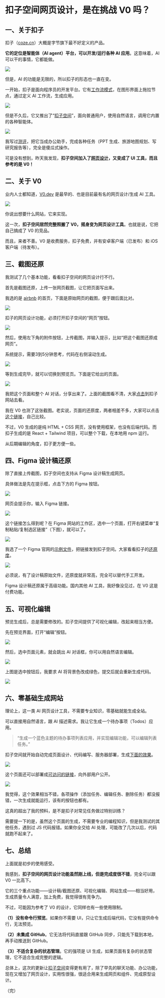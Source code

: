 # 扣子空间网页设计，是在挑战 V0 吗？

## 一、关于扣子

扣子（[coze.cn](https://www.coze.cn/)）大概是字节旗下最不好定义的产品。

**它的定位是智能体（AI agent）平台，可以开发/运行各种 AI 应用**。这意味着，AI 可以干的事情，它都能做。

![](https://cdn.beekka.com/blogimg/asset/202507/bg2025072301.webp)

但是，AI 的功能是无限的，所以扣子的形态也一直在变。

一开始，扣子是面向程序员的开发平台。它有[工作流模式](https://www.ruanyifeng.com/blog/2024/12/no-code-ai-tutorial.html)，在图形界面上拖拉节点，通过定义 AI 工作流，生成应用。

![](https://cdn.beekka.com/blogimg/asset/202410/bg2024102708.webp)

但是不久后，它又推出了“[扣子空间](https://space.coze.cn/)”，面向普通用户，使用自然语言，调用它内置的各种智能体。

![](https://cdn.beekka.com/blogimg/asset/202504/bg2025042005.webp)

我写过[测评](https://www.ruanyifeng.com/blog/2025/04/coze-space.html)，把它当成办公助手，完成各种任务（PPT 生成、旅游地图规划、写研究报告等），完全是傻瓜式操作。

可是没有想到，昨天我发现，**扣子空间加入了[网页设计](https://www.coze.cn/space-preview?)，又变成了 UI 工具，而且参考的是 V0！**

## 二、关于 V0

业内人士都知道，[V0.dev](https://v0.dev/) 是最早的、也是目前最有名的网页设计/生成 AI 工具。

![](https://cdn.beekka.com/blogimg/asset/202507/bg2025072316.webp)

你说出想要什么网站，它来实现。

这一次，**扣子空间居然完整照搬了 V0，摇身变为网页设计工具**。也就是说，它把自己搞成了 V0 的竞品。

而且，来者不善。V0 是收费服务，扣子免费，并有安卓客户端（已发布）和 iOS 客户端（待发布）。

## 三、截图还原

我测试了几个基本功能，看看扣子空间的网页设计行不行。

首先是截图还原，上传一张网页截图，让它把页面写出来。

我选的是 [airbnb](https://zh.airbnb.com/) 的首页，下面是原始网页的截图，便于跟后面比对。

![](https://cdn.beekka.com/blogimg/asset/202507/bg2025072304.webp)

扣子的网页设计功能，必须打开扣子空间的“网页”按钮。

![](https://cdn.beekka.com/blogimg/asset/202507/bg2025072317.webp)

然后，使用左下角的附件按钮，上传截图，并输入提示，比如“把这个截图还原成网页”。

系统提示，需要3到5分钟思考，代码在右侧滚动生成。

![](https://cdn.beekka.com/blogimg/asset/202507/bg2025072303.webp)

等到生成完毕，就可以切换到预览页。下面是它给出的页面。

![](https://cdn.beekka.com/blogimg/asset/202507/bg2025072305.webp)

我把这个页面和整个 AI 对话，分享出来了。上面的截图看不清，大家[点击](https://space.coze.cn/share-coding-expert/7530149783378723107)到扣子网站去看。

我在 V0 也测了这张截图。老实说，页面的还原度，两者相差不多，大家可以点击[这个链接](https://v0.dev/chat/snapshot-to-html-pJtk6hcILge)，自己比较。

不过，V0 生成的是纯 HTML + CSS 网页，没有使用框架，也没有后端代码。而扣子生成的是 React + Tailwind 项目，可以整个下载，在本地用 npm 运行。

从后期编辑的角度，扣子更方便一些。

## 四、Figma 设计稿还原

除了直接上传截图，扣子空间也支持从 Figma 设计稿生成网页。

具体做法是先在提示框，点击下方的 Figma 按钮。

![](https://cdn.beekka.com/blogimg/asset/202507/bg2025072307.webp)

网页会提示你，输入 Figma 链接。

![](https://cdn.beekka.com/blogimg/asset/202507/bg2025072308.webp)

这个链接怎么得到呢？在 Figma 网站的工作区，选中一个页面，打开右键菜单“复制粘贴/复制选区链接”（下图），就可以了。

![](https://cdn.beekka.com/blogimg/asset/202507/bg2025072309.webp)

我选了一个 Figma 官网的[示例文件](https://www.figma.com/community/file/1071509847187590454)，把链接发到扣子空间。大家看看扣子的[还原度](https://space.coze.cn/share-coding-expert/7530175236215456015)。

![](https://cdn.beekka.com/blogimg/asset/202507/bg2025072310.webp)

必须说，有了设计稿原始文件，还原度就非常高，完全可以替代手工开发。

Figma 设计稿还原属于高级功能。国内其他 AI 工具，我好像没见过，在 V0 这是付费功能。

## 五、可视化编辑

预览生成后，总是需要修改的。扣子空间提供了可视化编辑，改起来相当方便。

先在预览界面，打开“编辑”按钮。

![](https://cdn.beekka.com/blogimg/asset/202507/bg2025072311.webp)

然后，选中页面元素，就会跳出 AI 对话框，你可以用自然语言编辑。

![](https://cdn.beekka.com/blogimg/asset/202507/bg2025072312.webp)

上图是选中按钮后，我要求 AI 将背景色改成绿色，提交后就会重新生成代码。

![](https://cdn.beekka.com/blogimg/asset/202507/bg2025072318.webp)

## 六、零基础生成网站

理论上，这一类 AI 网页设计工具，不需要专业知识，零基础就能生成全站。

可以直接用自然语言，跟 AI 描述需求。我让它生成一个待办事项（Todos）应用。

> “生成一个蓝色主题的待办事项列表应用，并实现编辑功能，可以编辑列表任务。”

扣子空间就开始自动完成页面设计、代码编写、服务器部署，生成[下面的效果](https://space.coze.cn/share-coding-expert/7530201401684214062)。

![](https://cdn.beekka.com/blogimg/asset/202507/bg2025072315.webp)

这个页面还可以部署成[可访问的链接](https://space.coze.cn/coding-expert-runtime/136000704258)，向外部用户公开。

![](https://cdn.beekka.com/blogimg/asset/202507/bg2025072313.webp)

我觉得，这个效果相当不错，各项操作（添加任务、编辑任务、删除任务）都没报错，一次生成就能运行，该有的按钮也都有。

这真的超出了我的预料，是不是扣子对常见任务做过特别训练？

需要提一下的是，虽然这个页面的生成，不需要专业的编程知识，但是我测试的其他任务，遇到过 JS 代码报错。如果你全交给 AI 处理，可能改了几次以后，代码就跑不起来了。

## 七、总结

上面就是初步的使用感受。

我感到，**扣子空间的网页设计功能虽然刚上线，但是完成度很不错**，完全可以跟 V0 一比高下。

它的三个重点功能——设计稿/截图还原、可视化编辑、网站生成——相当好用，生成质量令人满意，加上免费，我觉得很有竞争力。

不过，可能因为参考了 V0 的设计，它同样也有一些使用限制。

**（1）没有命令行预览**。如果你不需要 UI，只让它生成后端代码，它没有提供命令行，无法预览。

**（2）未集成 GitHub**。它无法将代码直接跟 GitHub 同步，只能先下载到本地，再手动推送到 GitHub。

**（3）不适合复杂的状态管理**。它的强项是 UI 生成，如果页面有复杂的状态管理，它不适合生成完整的逻辑。

总体上，这次的更新让[扣子空间](https://www.coze.cn/space-preview?)变得更有用了，除了早先的聊天功能、办公功能，现在又增加了网页设计，实用性很强，很适合用来生成网页和组件、完成原型设计。

（完）
